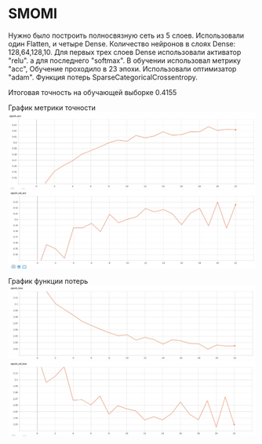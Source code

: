 # SMOMI 
Нужно было построить полносвязную сеть из 5 слоев. Использовали один Flatten, и четыре Dense.
Количество нейронов в слоях Dense: 128,64,128,10.
Для первых трех слоев Dense использовали активатор "relu". а для последнего "softmax".
В обучении использовал метрику "acc", Обучение проходило в 23 эпохи. Использовали оптимизатор "adam".
Функция потерь SparseCategoricalCrossentropy.

Итоговая точность на обучающей выборке 0.4155

График метрики точности
![Image alt](https://github.com/MaximGil/SMOMI/blob/Lab1/epoch_acc)
![Image alt](https://github.com/MaximGil/SMOMI/blob/Lab1/epoch_val_acc)

График функции потерь
![Image alt](https://github.com/MaximGil/SMOMI/blob/Lab1/epoch_loss)
![Image alt](https://github.com/MaximGil/SMOMI/blob/Lab1/epoch_val_loss)
